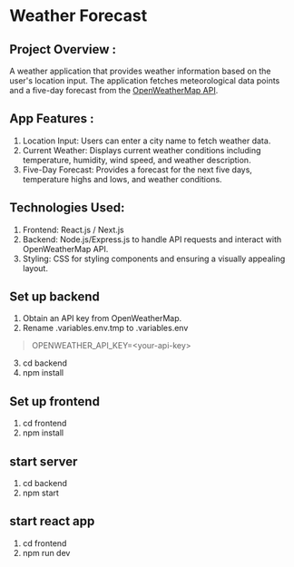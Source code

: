 # Weather Forecast
## Project Overview :
A weather application that provides weather information based on the user's location input. The application fetches meteorological data points and a five-day forecast from the [OpenWeatherMap API](https://openweathermap.org/).

## App Features :
1) Location Input: Users can enter a city name to fetch weather data.
2) Current Weather: Displays current weather conditions including temperature, humidity, wind speed, and weather description.
3) Five-Day Forecast: Provides a forecast for the next five days, temperature highs and lows, and weather conditions.

## Technologies Used:
1) Frontend: React.js / Next.js
2) Backend: Node.js/Express.js to handle API requests and interact with OpenWeatherMap API.
3) Styling: CSS for styling components and ensuring a visually appealing layout.

## Set up backend
1) Obtain an API key from OpenWeatherMap.
2) Rename .variables.env.tmp to .variables.env 
> OPENWEATHER_API_KEY=\<your-api-key\>
3) cd backend
4) npm install

## Set up frontend
1) cd frontend
2) npm install

## start server
1) cd backend
2) npm start

## start react app
1) cd frontend
2) npm run dev

